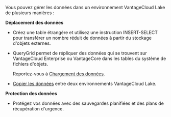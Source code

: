 Vous pouvez gérer les données dans un environnement VantageCloud Lake de plusieurs manières :

**Déplacement des données**

-   Créez une table étrangère et utilisez une instruction INSERT-SELECT pour transférer un nombre réduit de données à partir du stockage d'objets externes.


-   QueryGrid permet de répliquer des données qui se trouvent sur VantageCloud Enterprise ou VantageCore dans les tables du système de fichiers d'objets.

    Reportez-vous à [Chargement des données](https://docs.teradata.com/access/sources/dita/topic?dita:topicPath=zye1681862891537.dita&utm_source=console&utm_medium=iph).


-   [Copier les données](bgr1694118840100.md) entre deux environnements VantageCloud Lake.


**Protection des données**

-   Protégez vos données avec des sauvegardes planifiées et des plans de récupération d'urgence.


